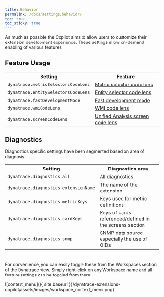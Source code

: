 ```yaml
---
title: Behavior
permalink: /docs/settings/behavior/
toc: true
toc_sticky: true
---
```


As much as possible the Copilot aims to allow users to customize their extension development
experience. These settings allow on-demand enabling of various features.

## Feature Usage

<table>
  <tr>
    <th>Setting</th>
    <th>Feature</th>
  </tr>
  <tr>
    <td><code>dynatrace.metricSelectorsCodeLens</code></td>
    <td><a href="/docs/dev/code-lens/#metric-selector-code-lenses">Metric selector code lens</a></td>
  </tr>
  <tr>
    <td><code>dynatrace.entitySelectorsCodeLens</code></td>
    <td><a href="/docs/dev/code-lens/#entity-selector-code-lenses">Entity selector code lens</a></td>
  </tr>
  <tr>
    <td><code>dynatrace.fastDevelopmentMode</code></td>
    <td><a href="/docs/dev/fast-development-mode">Fast development mode</a></td>
  </tr>
  <tr>
    <td><code>dynatrace.wmiCodeLens</code></td>
    <td><a href="/docs/dev/code-lens/#wmi-query-code-lenses">WMI code lens</a></td>
  </tr>
  <tr>
    <td><code>dynatrace.screenCodeLens</code></td>
    <td><a href="/docs/dev/code-lens/#unified-analysis-screens-code-lenses">Unified Analysis screen code lens</a></td>
  </tr>
</table>

## Diagnostics

Diagnostics specific settings have been segmented based on area of diagnosis.

<table style="margin-bottom: 40px;">
  <tr>
    <th>Setting</th>
    <th>Diagnostics area</th>
  </tr>
  <tr>
    <td><code>dynatrace.diagnostics.all</code></td>
    <td>All diagnostics</td>
  </tr>
  <tr>
    <td><code>dynatrace.diagnostics.extensionName</code></td>
    <td>The name of the extension</td>
  </tr>
  <tr>
    <td><code>dynatrace.diagnostics.metricKeys</code></td>
    <td>Keys used for metric definitions</td>
  </tr>
  <tr>
    <td><code>dynatrace.diagnostics.cardKeys</code></td>
    <td>Keys of cards referenced/defined in the screens section</td>
  </tr>
  <tr>
    <td><code>dynatrace.diagnostics.snmp</code></td>
    <td>SNMP data source, especially the use of OIDs</td>
  </tr>
</table>

For convenience, you can easily toggle these from the Workspaces section of the Dynatrace view.
Simply right-click on any Workspace name and all feature settings can be toggled from there:

![context_menu]({{ site.baseurl }}/dynatrace-extensions-copilot/assets/images/workspace_context_menu.png)